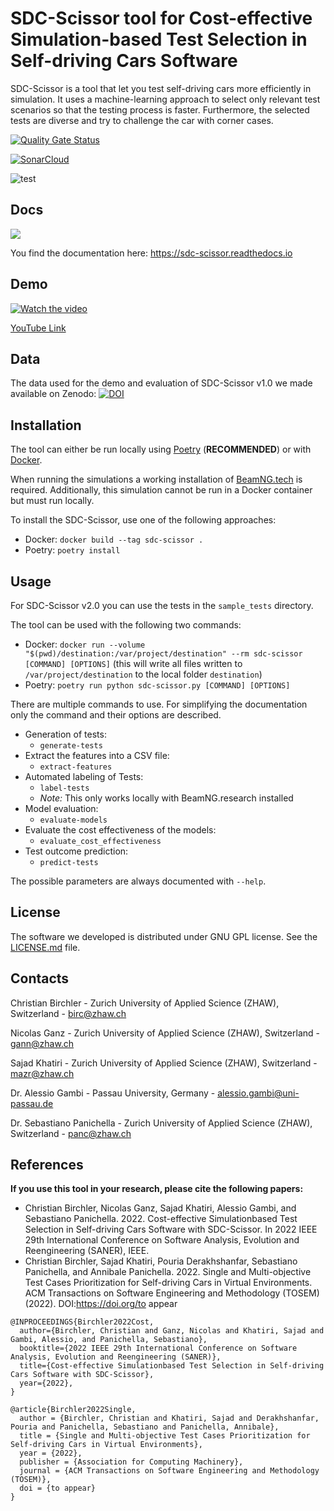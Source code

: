 # SDC-Scissor tool for Cost-effective Simulation-based Test Selection in Self-driving Cars Software
SDC-Scissor is a tool that let you test self-driving cars more efficiently in simulation. It uses a machine-learning
approach to select only relevant test scenarios so that the testing process is faster. Furthermore, the selected tests
are diverse and try to challenge the car with corner cases.

[![Quality Gate Status](https://sonarcloud.io/api/project_badges/measure?project=ChristianBirchler_sdc-scissor&metric=alert_status)](https://sonarcloud.io/summary/new_code?id=ChristianBirchler_sdc-scissor)

[![SonarCloud](https://sonarcloud.io/images/project_badges/sonarcloud-white.svg)](https://sonarcloud.io/summary/new_code?id=ChristianBirchler_sdc-scissor)

![test](https://github.com/github/docs/actions/workflows/test.yml/badge.svg?branch=dev)

## Docs
[![](https://readthedocs.org/projects/sdc-scissor/badge)](https://sdc-scissor.readthedocs.io)

You find the documentation here: https://sdc-scissor.readthedocs.io


## Demo
[![Watch the video](https://img.youtube.com/vi/Cn8p648KnfQ/maxresdefault.jpg)](https://youtu.be/Cn8p648KnfQ)

[YouTube Link](https://youtu.be/Cn8p648KnfQ)

## Data
The data used for the demo and evaluation of SDC-Scissor v1.0 we made available on Zenodo: [![DOI](https://zenodo.org/badge/DOI/10.5281/zenodo.5903161.svg)](https://doi.org/10.5281/zenodo.5903161)

## Installation
The tool can either be run locally using [Poetry](https://python-poetry.org/docs/) (**RECOMMENDED**) or with [Docker](https://docs.docker.com/get-docker/).

When running the simulations a working installation of [BeamNG.tech](https://beamng.tech) is required.
Additionally, this simulation cannot be run in a Docker container but must run locally.

To install the SDC-Scissor, use one of the following approaches:

* Docker: `docker build --tag sdc-scissor .`
* Poetry: `poetry install`

## Usage
For SDC-Scissor v2.0 you can use the tests in the `sample_tests` directory.

The tool can be used with the following two commands:

* Docker: `docker run --volume "$(pwd)/destination:/var/project/destination" --rm sdc-scissor [COMMAND] [OPTIONS]` (this will write all files written to `/var/project/destination` to the local folder `destination`)
* Poetry: `poetry run python sdc-scissor.py [COMMAND] [OPTIONS]`

There are multiple commands to use.
For simplifying the documentation only the command and their options are described.

* Generation of tests:
  * `generate-tests`
* Extract the features into a CSV file:
  * `extract-features`
* Automated labeling of Tests:
  * `label-tests`
  * *Note:* This only works locally with BeamNG.research installed
* Model evaluation:
  * `evaluate-models`
* Evaluate the cost effectiveness of the models:
  * `evaluate_cost_effectiveness`
* Test outcome prediction:
  * `predict-tests`

The possible parameters are always documented with `--help`.

## License
The software we developed is distributed under GNU GPL license. See the [LICENSE.md](LICENSE.md) file.

## Contacts

Christian Birchler - Zurich University of Applied Science (ZHAW), Switzerland - birc@zhaw.ch

Nicolas Ganz - Zurich University of Applied Science (ZHAW), Switzerland - gann@zhaw.ch

Sajad Khatiri - Zurich University of Applied Science (ZHAW), Switzerland - mazr@zhaw.ch

Dr. Alessio Gambi  - Passau University, Germany - alessio.gambi@uni-passau.de

Dr. Sebastiano Panichella - Zurich University of Applied Science (ZHAW), Switzerland - panc@zhaw.ch

## References
**If you use this tool in your research, please cite the following papers:**

- Christian Birchler, Nicolas Ganz, Sajad Khatiri, Alessio Gambi, and Sebastiano Panichella. 2022. Cost-effective Simulationbased Test Selection in Self-driving Cars Software with SDC-Scissor. In 2022 IEEE 29th International Conference on Software Analysis, Evolution and Reengineering (SANER), IEEE.
- Christian Birchler, Sajad Khatiri, Pouria Derakhshanfar, Sebastiano Panichella, and Annibale Panichella. 2022. Single and Multi-objective Test Cases Prioritization for Self-driving Cars in Virtual Environments. ACM Transactions on Software Engineering and Methodology (TOSEM) (2022). DOI:https://doi.org/to appear

```{bibtex}
@INPROCEEDINGS{Birchler2022Cost,
  author={Birchler, Christian and Ganz, Nicolas and Khatiri, Sajad and Gambi, Alessio, and Panichella, Sebastiano},
  booktitle={2022 IEEE 29th International Conference on Software Analysis, Evolution and Reengineering (SANER)},
  title={Cost-effective Simulationbased Test Selection in Self-driving Cars Software with SDC-Scissor},
  year={2022},
}

@article{Birchler2022Single,
  author = {Birchler, Christian and Khatiri, Sajad and Derakhshanfar, Pouria and Panichella, Sebastiano and Panichella, Annibale},
  title = {Single and Multi-objective Test Cases Prioritization for Self-driving Cars in Virtual Environments},
  year = {2022},
  publisher = {Association for Computing Machinery},
  journal = {ACM Transactions on Software Engineering and Methodology (TOSEM)},
  doi = {to appear}
}
```
